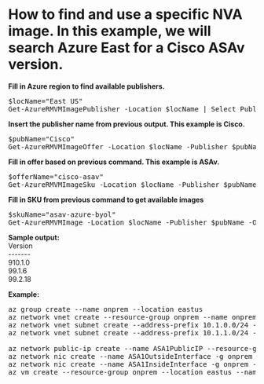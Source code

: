 # How to find and use a specific NVA image. In this example, we will search Azure East for a Cisco ASAv version.

**Fill in Azure region to find available publishers.**
<pre lang="...">
$locName="East US"
Get-AzureRMVMImagePublisher -Location $locName | Select PublisherName
</pre>

**Insert the publisher name from previous output. This example is Cisco.**
<pre lang="...">
$pubName="Cisco"
Get-AzureRMVMImageOffer -Location $locName -Publisher $pubName | Select Offer
</pre>

**Fill in offer based on previous command. This example is ASAv.**
<pre lang="...">
$offerName="cisco-asav"
Get-AzureRMVMImageSku -Location $locName -Publisher $pubName -Offer $offerName | Select Skus
</pre>

**Fill in SKU from previous command to get available images**
<pre lang="...">
$skuName="asav-azure-byol"
Get-AzureRMVMImage -Location $locName -Publisher $pubName -Offer $offerName -Sku $skuName | Select Version
</pre>

**Sample output:**</br>
Version</br>
-------</br>
910.1.0</br>
99.1.6</br>
99.2.18</br>

**Example:**
<pre lang="...">
az group create --name onprem --location eastus
az network vnet create --resource-group onprem --name onprem --location eastus --address-prefixes 10.1.0.0/16 --subnet-name VM --subnet-prefix 10.1.10.0/24
az network vnet subnet create --address-prefix 10.1.0.0/24 --name zeronet --resource-group onprem --vnet-name onprem
az network vnet subnet create --address-prefix 10.1.1.0/24 --name onenet --resource-group onprem --vnet-name onprem

az network public-ip create --name ASA1PublicIP --resource-group onprem --idle-timeout 30 --allocation-method Static
az network nic create --name ASA1OutsideInterface -g onprem --subnet zeronet --vnet onprem --public-ip-address ASA1PublicIP --ip-forwarding true
az network nic create --name ASA1InsideInterface -g onprem --subnet onenet --vnet onprem --ip-forwarding true
az vm create --resource-group onprem --location eastus --name ASA1 --size Standard_D3_v2 --nics ASA1OutsideInterface ASA1InsideInterface  --image cisco:cisco-asav:asav-azure-byol:910.1.0 --admin-username azureuser --admin-password Msft123Msft123
</pre>
